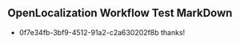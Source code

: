 ## OpenLocalization Workflow Test MarkDown
* 0f7e34fb-3bf9-4512-91a2-c2a630202f8b 
thanks!<!--HONumber=Mar16_HO1-->
